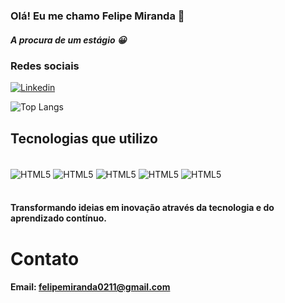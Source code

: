### Olá! Eu me chamo Felipe Miranda 👋
##### A procura de um estágio 😀<br/> 
### Redes sociais
[![Linkedin](https://img.shields.io/badge/LinkedIn-0077B5?style=for-the-badge&logo=linkedin&logoColor=white)](https://www.linkedin.com/in/felipe-miranda-8b0b04253/)

![Top Langs](https://github-readme-stats.vercel.app/api/top-langs/?username=felipemcvianna&layout=compact&theme=shades-of-purple)


## Tecnologias que utilizo 

<div style="display: inline_block"> <br/>
<img align="center" alt="HTML5" src="https://img.shields.io/badge/HTML5-E34F26?style=for-the-badge&logo=html5&logoColor=white"/>
<img align="center"alt="HTML5" src="https://img.shields.io/badge/C%23-239120?style=for-the-badge&logo=c-sharp&logoColor=white"/>
<img align="center" alt="HTML5" src="https://img.shields.io/badge/.NET-5C2D91?style=for-the-badge&logo=.net&logoColor=white"/>
<img align="center" alt="HTML5" src="https://img.shields.io/badge/Bootstrap-563D7C?style=for-the-badge&logo=bootstrap&logoColor=white"/>
<img align="center" alt="HTML5" src="https://img.shields.io/badge/MySQL-00000F?style=for-the-badge&logo=mysql&logoColor=white"/>
</div><br/>

#### Transformando ideias em inovação através da tecnologia e do aprendizado contínuo.

# Contato

#### Email: felipemiranda0211@gmail.com

